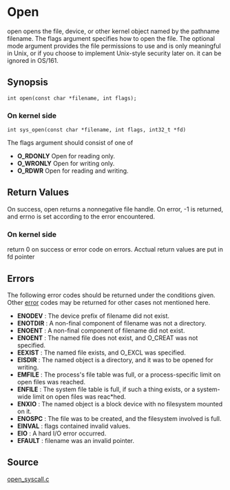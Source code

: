 # Open

open opens the file, device, or other kernel object named by the pathname filename. The flags argument specifies how to open the file. The optional mode argument provides the file permissions to use and is only meaningful in Unix, or if you choose to implement Unix-style security later on. it can be ignored in OS/161.


## Synopsis

```int open(const char *filename, int flags);```

### On kernel side

```int sys_open(const char *filename, int flags, int32_t *fd)```


The flags argument should consist of one of
-   **O_RDONLY**	Open for reading only.
-   **O_WRONLY**	Open for writing only.
-   **O_RDWR**  	Open for reading and writing.


## Return Values
On success, open returns a nonnegative file handle. On error, -1 is returned, and errno is set according to the error encountered.

### On kernel side
return 0 on success or error code on errors. Acctual return values are put in fd pointer

## Errors
The following error codes should be returned under the conditions given. Other [error][1] codes may be returned for other cases not mentioned here.

-   **ENODEV** : The device prefix of filename did not exist.
-   **ENOTDIR** : 	A non-final component of filename was not a directory.
-   **ENOENT** : A non-final component of filename did not exist.
-   **ENOENT** : The named file does not exist, and O_CREAT was not specified.
-   **EEXIST** : The named file exists, and O_EXCL was specified.
-   **EISDIR** : The named object is a directory, and it was to be opened for writing.
-   **EMFILE** : The process's file table was full, or a process-specific limit on open files was reached.
-   **ENFILE** : The system file table is full, if such a thing exists, or a system-wide limit on open files was                    reac*hed.
-   **ENXIO** : The named object is a block device with no filesystem mounted on it.
-   **ENOSPC** : The file was to be created, and the filesystem involved is full.
-   **EINVAL** : flags contained invalid values.
-   **EIO**    : A hard I/O error occurred.
-   **EFAULT** : filename was an invalid pointer.


## Source

[open_syscall.c][2]



[1]:../kern/include/kern/errno.h
[2]:../kern/syscall/open_syscall.c